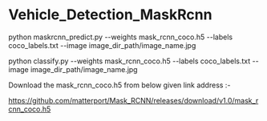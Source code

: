 # Vehicle_Detection_MaskRcnn

python maskrcnn_predict.py --weights mask_rcnn_coco.h5 --labels coco_labels.txt --image image_dir_path/image_name.jpg

python classify.py --weights mask_rcnn_coco.h5 --labels coco_labels.txt --image image_dir_path/image_name.jpg

Download the mask_rcnn_coco.h5 from below given link address :-

https://github.com/matterport/Mask_RCNN/releases/download/v1.0/mask_rcnn_coco.h5
